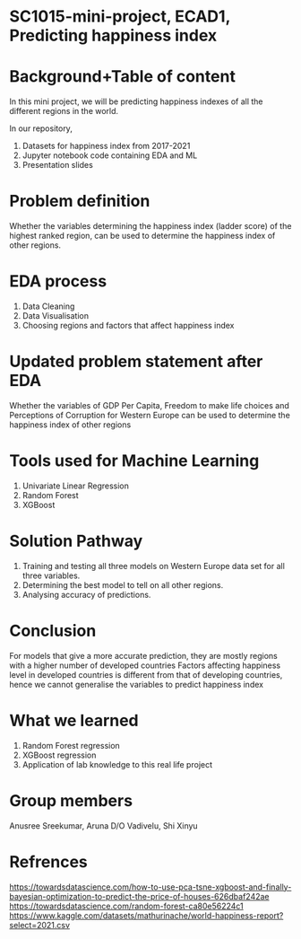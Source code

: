 # SC1015-mini-project, ECAD1, Predicting happiness index
# Background+Table of content
In this mini project, we will be predicting happiness indexes of all the different regions in the world.

In our repository,
1. Datasets for happiness index from 2017-2021
2. Jupyter notebook code containing EDA and ML
3. Presentation slides

# Problem definition
Whether the variables determining the happiness index (ladder score) of the highest ranked region, can be used to determine the happiness index of other regions.


# EDA process
1. Data Cleaning
2. Data Visualisation
3. Choosing regions and factors that affect happiness index


# Updated problem statement after EDA
Whether the variables of GDP Per Capita, Freedom to make life choices and Perceptions of Corruption for Western Europe can be used to determine the happiness index of other regions


# Tools used for Machine Learning
1. Univariate Linear Regression
2. Random Forest
3. XGBoost

# Solution Pathway
1. Training and testing all three models on Western Europe data set for all three variables.
2. Determining the best model to tell on all other regions.
3. Analysing accuracy of predictions.



# Conclusion
For models that give a more accurate prediction, they are mostly regions with a higher number of developed countries
Factors affecting happiness level in developed countries is different from that of developing countries, hence we cannot generalise the variables to predict happiness index

# What we learned
1. Random Forest regression
2. XGBoost regression
3. Application of lab knowledge to this real life project

# Group members
Anusree Sreekumar, Aruna D/O Vadivelu, Shi Xinyu

# Refrences
https://towardsdatascience.com/how-to-use-pca-tsne-xgboost-and-finally-bayesian-optimization-to-predict-the-price-of-houses-626dbaf242ae
https://towardsdatascience.com/random-forest-ca80e56224c1
https://www.kaggle.com/datasets/mathurinache/world-happiness-report?select=2021.csv







